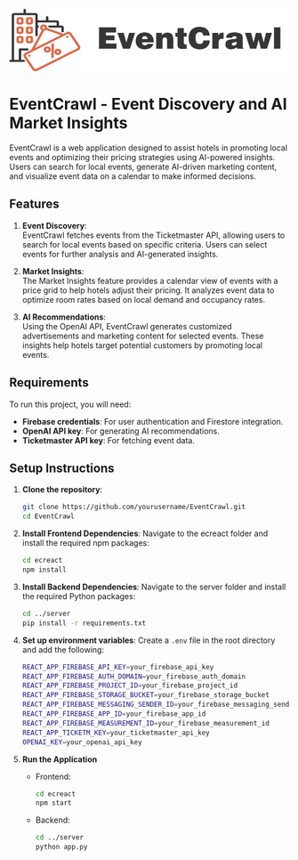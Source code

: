 ![Logo](https://github.com/rbouhal/EventCrawler-AI/blob/main/ecreact/public/images/eclogo.png?raw=true)
# EventCrawl - Event Discovery and AI Market Insights

EventCrawl is a web application designed to assist hotels in promoting local events and optimizing their pricing strategies using AI-powered insights. Users can search for local events, generate AI-driven marketing content, and visualize event data on a calendar to make informed decisions.

## Features

1. **Event Discovery**:  
   EventCrawl fetches events from the Ticketmaster API, allowing users to search for local events based on specific criteria. Users can select events for further analysis and AI-generated insights.

2. **Market Insights**:  
   The Market Insights feature provides a calendar view of events with a price grid to help hotels adjust their pricing. It analyzes event data to optimize room rates based on local demand and occupancy rates.

3. **AI Recommendations**:  
   Using the OpenAI API, EventCrawl generates customized advertisements and marketing content for selected events. These insights help hotels target potential customers by promoting local events.

## Requirements

To run this project, you will need:
- **Firebase credentials**: For user authentication and Firestore integration.
- **OpenAI API key**: For generating AI recommendations.
- **Ticketmaster API key**: For fetching event data.

## Setup Instructions

1. **Clone the repository**:
   ```bash
   git clone https://github.com/yourusername/EventCrawl.git
   cd EventCrawl

2. **Install Frontend Dependencies**:
   Navigate to the ecreact folder and install the required npm packages:
   ```bash
   cd ecreact
   npm install

3. **Install Backend Dependencies**:
   Navigate to the server folder and install the required Python packages:
   ```bash
   cd ../server
   pip install -r requirements.txt

4. **Set up environment variables**:
   Create a ```.env``` file in the root directory and add the following:
   ```bash
   REACT_APP_FIREBASE_API_KEY=your_firebase_api_key
   REACT_APP_FIREBASE_AUTH_DOMAIN=your_firebase_auth_domain
   REACT_APP_FIREBASE_PROJECT_ID=your_firebase_project_id
   REACT_APP_FIREBASE_STORAGE_BUCKET=your_firebase_storage_bucket
   REACT_APP_FIREBASE_MESSAGING_SENDER_ID=your_firebase_messaging_sender_id
   REACT_APP_FIREBASE_APP_ID=your_firebase_app_id
   REACT_APP_FIREBASE_MEASUREMENT_ID=your_firebase_measurement_id
   REACT_APP_TICKETM_KEY=your_ticketmaster_api_key
   OPENAI_KEY=your_openai_api_key

5. **Run the Application**

    - Frontend:
        ```bash
        cd ecreact
        npm start
        ```

    - Backend:
        ```bash
        cd ../server
        python app.py
        ```

